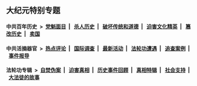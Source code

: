 ## 大纪元特别专题

#### 中共百年历史 &nbsp;>&nbsp; [党魁面目](indexes/nf1176107/README.md?01130430) &nbsp;| &nbsp; [杀人历史](indexes/nf1176106/README.md?01130430) &nbsp;| &nbsp; [破坏传统和道德](indexes/nf1176106/README.md?01130430) &nbsp;| &nbsp; [迫害文化精英](indexes/nf1176111/README.md?01130430) &nbsp;| &nbsp; [篡改历史](indexes/nf1176115/README.md?01130430) &nbsp;| &nbsp; [卖国](indexes/nf1176117/README.md?01130430) 

#### 中共活摘器官 &nbsp;>&nbsp; [热点评论](indexes/nf5879/README.md?01130430) &nbsp;| &nbsp; [国际调查](indexes/nf5947/README.md?01130430) &nbsp;| &nbsp; [最新活动](indexes/nf5883/README.md?01130430) &nbsp;| &nbsp; [法轮功遭遇](indexes/nf5881/README.md?01130430) &nbsp;| &nbsp; [追查案例](indexes/nf5880/README.md?01130430) &nbsp;| &nbsp; [事件报导](indexes/nf5877/README.md?01130430) 

#### 法轮功专辑 &nbsp;>&nbsp; [自焚伪案](indexes/nf5562/README.md?01130430) &nbsp;| &nbsp; [迫害真相](indexes/nf4379/README.md?01130430) &nbsp;| &nbsp; [历史事件回顾](indexes/nf5793/README.md?01130430) &nbsp;| &nbsp; [真相特辑](indexes/nf4389/README.md?01130430) &nbsp;| &nbsp; [社会支持](indexes/nf4386/README.md?01130430) &nbsp;| &nbsp; [大法徒的故事](indexes/nf1147481/README.md?01130430) 


